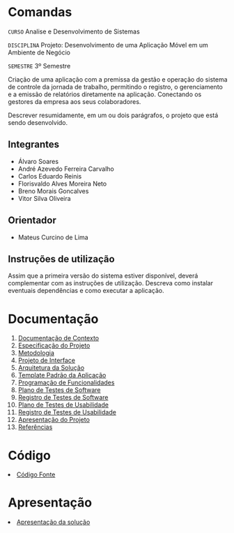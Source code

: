 # Comandas

`CURSO`
Analise e Desenvolvimento de Sistemas

`DISCIPLINA`
Projeto: Desenvolvimento de uma Aplicação Móvel em um Ambiente de Negócio

`SEMESTRE`
3º Semestre

Criação de uma aplicação com a premissa da gestão e operação do sistema de controle da jornada de trabalho, permitindo o registro, o gerenciamento e a emissão de relatórios diretamente na aplicação. Conectando os gestores da empresa aos seus colaboradores.


Descrever resumidamente, em um ou dois parágrafos, o projeto que está sendo desenvolvido.

## Integrantes

* Álvaro Soares
* André Azevedo Ferreira Carvalho
* Carlos Eduardo Reinis
* Florisvaldo Alves Moreira Neto
* Breno Morais Goncalves
* Vitor Silva Oliveira

## Orientador

* Mateus Curcino de Lima
  
## Instruções de utilização

Assim que a primeira versão do sistema estiver disponível, deverá complementar com as instruções de utilização. Descreva como instalar eventuais dependências e como executar a aplicação.

# Documentação

<ol>
<li><a href="docs/01-Documentação de Contexto.md"> Documentação de Contexto</a></li>
<li><a href="docs/02-Especificação do Projeto.md"> Especificação do Projeto</a></li>
<li><a href="docs/03-Metodologia.md"> Metodologia</a></li>
<li><a href="docs/04-Projeto de Interface.md"> Projeto de Interface</a></li>
<li><a href="docs/05-Arquitetura da Solução.md"> Arquitetura da Solução</a></li>
<li><a href="docs/06-Template Padrão da Aplicação.md"> Template Padrão da Aplicação</a></li>
<li><a href="docs/07-Programação de Funcionalidades.md"> Programação de Funcionalidades</a></li>
<li><a href="docs/08-Plano de Testes de Software.md"> Plano de Testes de Software</a></li>
<li><a href="docs/09-Registro de Testes de Software.md"> Registro de Testes de Software</a></li>
<li><a href="docs/10-Plano de Testes de Usabilidade.md"> Plano de Testes de Usabilidade</a></li>
<li><a href="docs/11-Registro de Testes de Usabilidade.md"> Registro de Testes de Usabilidade</a></li>
<li><a href="docs/12-Apresentação do Projeto.md"> Apresentação do Projeto</a></li>
<li><a href="docs/13-Referências.md"> Referências</a></li>
</ol>

# Código

<li><a href="src/README.md"> Código Fonte</a></li>

# Apresentação

<li><a href="presentation/README.md"> Apresentação da solução</a></li>
